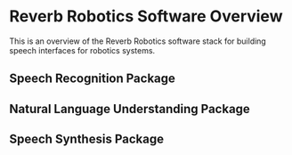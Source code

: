 # Reverb Robotics Software Overview

This is an overview of the Reverb Robotics software stack for building speech interfaces for robotics systems.

## Speech Recognition Package

## Natural Language Understanding Package

## Speech Synthesis Package
